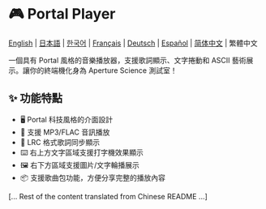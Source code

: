 # 🎮 Portal Player

[English](README_en.md) | [日本語](README_ja.md) | [한국어](README_ko.md) | [Français](README_fr.md) | [Deutsch](README_de.md) | [Español](README_es.md) | [简体中文](README.md) | 繁體中文

一個具有 Portal 風格的音樂播放器，支援歌詞顯示、文字捲動和 ASCII 藝術展示。讓你的終端機化身為 Aperture Science 測試室！

## ✨ 功能特點

- 🖥️ Portal 科技風格的介面設計
- 🎵 支援 MP3/FLAC 音訊播放
- 📝 LRC 格式歌詞同步顯示
- ⌨️ 右上方文字區域支援打字機效果顯示
- 🖼️ 右下方區域支援圖片/文字輪播展示
- 📦 支援歌曲包功能，方便分享完整的播放內容

[... Rest of the content translated from Chinese README ...] 
